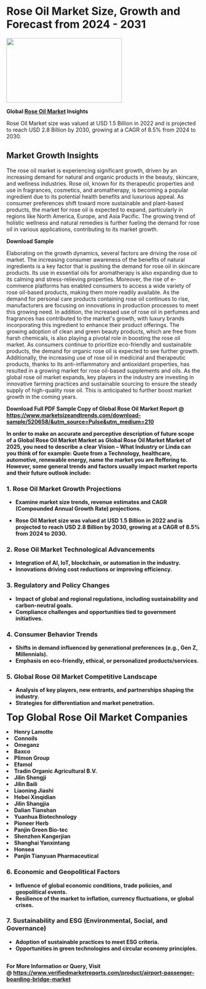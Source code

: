 <H1>Rose Oil Market Size, Growth and Forecast from 2024 - 2031</H1><img class="aligncenter size-medium wp-image-584254" src="https://thirdeyenews.in/wp-content/uploads/2024/09/Global-Market-Research-300x168.jpeg" alt="" width="300" height="168" /><p><strong>Global&nbsp;<a href="https://www.marketsizeandtrends.com/download-sample/520658/&amp;utm_source=Pulse&amp;utm_medium=210">Rose Oil Market</a> Insights</strong></p><p>Rose Oil Market size was valued at USD 1.5 Billion in 2022 and is projected to reach USD 2.8 Billion by 2030, growing at a CAGR of 8.5% from 2024 to 2030.</p><p><h2>Market Growth Insights</h2> <p>The rose oil market is experiencing significant growth, driven by an increasing demand for natural and organic products in the beauty, skincare, and wellness industries. Rose oil, known for its therapeutic properties and use in fragrances, cosmetics, and aromatherapy, is becoming a popular ingredient due to its potential health benefits and luxurious appeal. As consumer preferences shift toward more sustainable and plant-based products, the market for rose oil is expected to expand, particularly in regions like North America, Europe, and Asia Pacific. The growing trend of holistic wellness and natural remedies is further fueling the demand for rose oil in various applications, contributing to its market growth.</p> <p><strong>Download Sample</strong></p> <p>Elaborating on the growth dynamics, several factors are driving the rose oil market. The increasing consumer awareness of the benefits of natural ingredients is a key factor that is pushing the demand for rose oil in skincare products. Its use in essential oils for aromatherapy is also expanding due to its calming and stress-relieving properties. Moreover, the rise of e-commerce platforms has enabled consumers to access a wide variety of rose oil-based products, making them more readily available. As the demand for personal care products containing rose oil continues to rise, manufacturers are focusing on innovations in production processes to meet this growing need. In addition, the increased use of rose oil in perfumes and fragrances has contributed to the market's growth, with luxury brands incorporating this ingredient to enhance their product offerings. The growing adoption of clean and green beauty products, which are free from harsh chemicals, is also playing a pivotal role in boosting the rose oil market. As consumers continue to prioritize eco-friendly and sustainable products, the demand for organic rose oil is expected to see further growth. Additionally, the increasing use of rose oil in medicinal and therapeutic products, thanks to its anti-inflammatory and antioxidant properties, has resulted in a growing market for rose oil-based supplements and oils. As the global rose oil market expands, key players in the industry are investing in innovative farming practices and sustainable sourcing to ensure the steady supply of high-quality rose oil. This is anticipated to further boost market growth in the coming years. <p><strong></p><p><span class=""><strong>Download Full PDF Sample Copy of Global Rose Oil Market Report</strong> @ <a href="https://www.marketsizeandtrends.com/download-sample/520658/&amp;utm_source=Pulse&amp;utm_medium=210" target="_blank">https://www.marketsizeandtrends.com/download-sample/520658/&amp;utm_source=Pulse&amp;utm_medium=210</a></span></p><p>In order to make an accurate and perceptive description of future scope of a Global&nbsp;Rose Oil Market Market as Global&nbsp;Rose Oil Market Market of 2025, you need to describe a clear Vision &ndash; What Industry or Linda can you think of for example: Quote from a Technology, healthcare, automotive, renewable energy, name the market you are Reffering to. However, some general trends and factors usually impact market reports and their future outlook include:</p><h3>1.&nbsp;<strong>Rose Oil Market Growth Projections</strong></h3><ul><li>Examine market size trends, revenue estimates and CAGR (Compounded Annual Growth Rate) projections.</li><li><p>Rose Oil Market size was valued at USD 1.5 Billion in 2022 and is projected to reach USD 2.8 Billion by 2030, growing at a CAGR of 8.5% from 2024 to 2030.</p></li></ul><h3>2.&nbsp;<strong>Rose Oil Market Technological Advancements</strong></h3><ul><li>Integration of AI, IoT, blockchain, or automation in the industry.</li><li>Innovations driving cost reductions or improving efficiency.</li></ul><h3>3.&nbsp;<strong>Regulatory and Policy Changes</strong></h3><ul><li>Impact of global and regional regulations, including sustainability and carbon-neutral goals.</li><li>Compliance challenges and opportunities tied to government initiatives.</li></ul><h3>4.&nbsp;<strong>Consumer Behavior Trends</strong></h3><ul><li>Shifts in demand influenced by generational preferences (e.g., Gen Z, Millennials).</li><li>Emphasis on eco-friendly, ethical, or personalized products/services.</li></ul><h3>5.&nbsp;<strong>Global Rose Oil Market Competitive Landscape</strong></h3><ul><li>Analysis of key players, new entrants, and partnerships shaping the industry.</li><li>Strategies for differentiation and market penetration.</li></ul><p data-pm-slice="1 1 []"><span style="color: inherit; font-family: inherit; font-size: 25px;">Top Global Rose Oil Market Companies</span></p><div class="" data-test-id=""><p><li>Henry Lamotte</li><li> Connoils</li><li> Omeganz</li><li> Baxco</li><li> Plimon Group</li><li> Efamol</li><li> Tradin Organic Agricultural B.V.</li><li> Jilin Shengji</li><li> Jilin Baili</li><li> Liaoning Jiashi</li><li> Hebei Xinqidian</li><li> Jilin Shangjia</li><li> Dalian Tianshan</li><li> Yuanhua Biotechnology</li><li> Pioneer Herb</li><li> Panjin Green Bio-tec</li><li> Shenzhen Kangerjian</li><li> Shanghai Yanxintang</li><li> Honsea</li><li> Panjin Tianyuan Pharmaceutical</li></p></div><h3>6.&nbsp;<strong>Economic and Geopolitical Factors</strong></h3><ul><li>Influence of global economic conditions, trade policies, and geopolitical events.</li><li>Resilience of the market to inflation, currency fluctuations, or global crises.</li></ul><h3>7.&nbsp;<strong>Sustainability and ESG (Environmental, Social, and Governance)</strong></h3><ul><li>Adoption of sustainable practices to meet ESG criteria.</li><li>Opportunities in green technologies and circular economy principles.</li></ul><h2><strong style="font-size: 14px;">For More Information or Query, Visit @&nbsp;</strong><a style="background-color: #ffffff; font-size: 14px;" href="https://www.marketsizeandtrends.com/report/rose-oil-market/" target="_blank">https://www.verifiedmarketreports.com/product/airport-passenger-boarding-bridge-market</a></h2>

